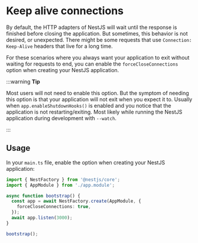 # Keep alive connections

By default, the HTTP adapters of NestJS will wait until the response is finished before closing the application. But sometimes, this behavior is not desired, or unexpected. There might be some requests that use `Connection: Keep-Alive` headers that live for a long time.

For these scenarios where you always want your application to exit without waiting for requests to end, you can enable the `forceCloseConnections` option when creating your NestJS application.

:::warning **Tip**

Most users will not need to enable this option. But the symptom of needing this option is that your application will not exit when you expect it to. Usually when `app.enableShutdownHooks()` is enabled and you notice that the application is not restarting/exiting. Most likely while running the NestJS application during development with `--watch`.

:::

## Usage

In your `main.ts` file, enable the option when creating your NestJS application:

```typescript
import { NestFactory } from '@nestjs/core';
import { AppModule } from './app.module';

async function bootstrap() {
  const app = await NestFactory.create(AppModule, {
    forceCloseConnections: true,
  });
  await app.listen(3000);
}

bootstrap();
```
